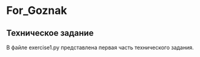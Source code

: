 # For_Goznak
## Техническое задание
В файле exercise1.py представлена первая часть технического задания.